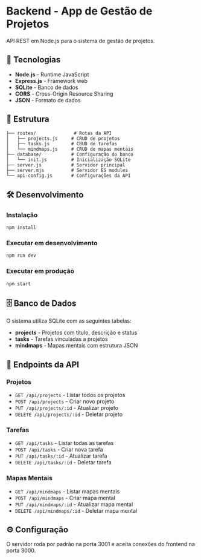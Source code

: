 # Backend - App de Gestão de Projetos

API REST em Node.js para o sistema de gestão de projetos.

## 🚀 Tecnologias

- **Node.js** - Runtime JavaScript
- **Express.js** - Framework web
- **SQLite** - Banco de dados
- **CORS** - Cross-Origin Resource Sharing
- **JSON** - Formato de dados

## 📁 Estrutura

```
├── routes/              # Rotas da API
│   ├── projects.js     # CRUD de projetos
│   ├── tasks.js        # CRUD de tarefas
│   └── mindmaps.js     # CRUD de mapas mentais
├── database/           # Configuração do banco
│   └── init.js         # Inicialização SQLite
├── server.js           # Servidor principal
├── server.mjs          # Servidor ES modules
└── api-config.js       # Configurações da API
```

## 🛠️ Desenvolvimento

### Instalação
```bash
npm install
```

### Executar em desenvolvimento
```bash
npm run dev
```

### Executar em produção
```bash
npm start
```

## 🗄️ Banco de Dados

O sistema utiliza SQLite com as seguintes tabelas:
- **projects** - Projetos com título, descrição e status
- **tasks** - Tarefas vinculadas a projetos
- **mindmaps** - Mapas mentais com estrutura JSON

## 🔌 Endpoints da API

### Projetos
- `GET /api/projects` - Listar todos os projetos
- `POST /api/projects` - Criar novo projeto
- `PUT /api/projects/:id` - Atualizar projeto
- `DELETE /api/projects/:id` - Deletar projeto

### Tarefas
- `GET /api/tasks` - Listar todas as tarefas
- `POST /api/tasks` - Criar nova tarefa
- `PUT /api/tasks/:id` - Atualizar tarefa
- `DELETE /api/tasks/:id` - Deletar tarefa

### Mapas Mentais
- `GET /api/mindmaps` - Listar mapas mentais
- `POST /api/mindmaps` - Criar mapa mental
- `PUT /api/mindmaps/:id` - Atualizar mapa mental
- `DELETE /api/mindmaps/:id` - Deletar mapa mental

## ⚙️ Configuração

O servidor roda por padrão na porta 3001 e aceita conexões do frontend na porta 3000.